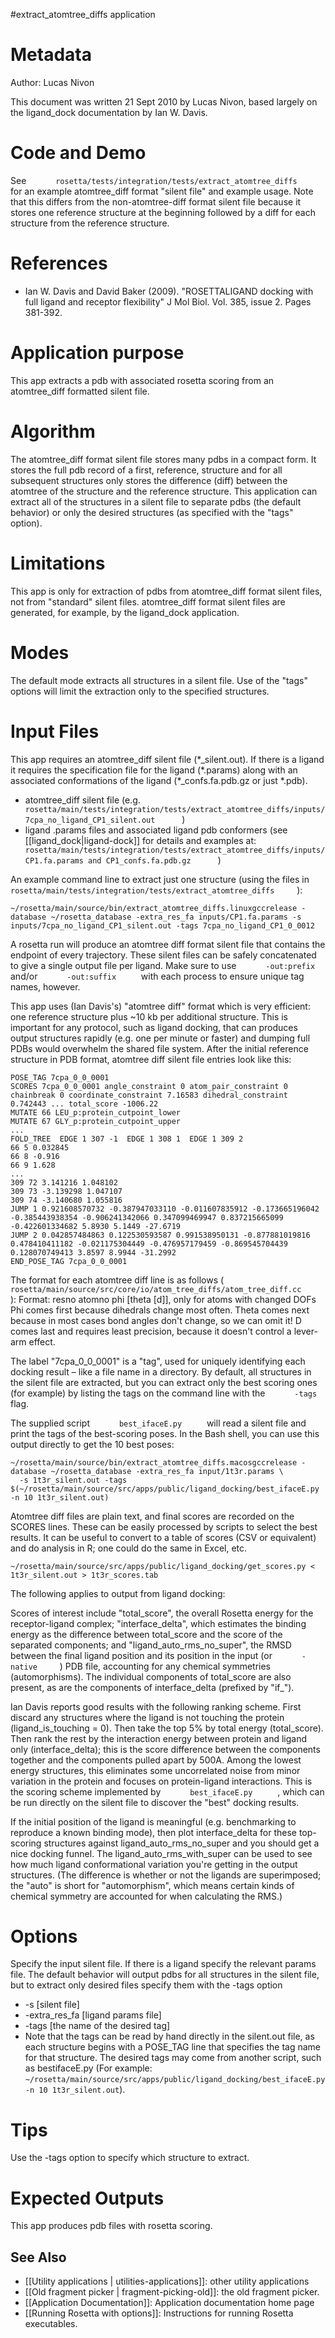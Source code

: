 #extract\_atomtree\_diffs application

Metadata
========

Author: Lucas Nivon

This document was written 21 Sept 2010 by Lucas Nivon, based largely on the ligand\_dock documentation by Ian W. Davis.

Code and Demo
=============

See `       rosetta/tests/integration/tests/extract_atomtree_diffs      ` for an example atomtree\_diff format "silent file" and example usage. Note that this differs from the non-atomtree-diff format silent file because it stores one reference structure at the beginning followed by a diff for each structure from the reference structure.

References
==========

-   Ian W. Davis and David Baker (2009). "ROSETTALIGAND docking with full ligand and receptor flexibility" J Mol Biol. Vol. 385, issue 2. Pages 381-392.

Application purpose
===========================================

This app extracts a pdb with associated rosetta scoring from an atomtree\_diff formatted silent file.

Algorithm
=========

The atomtree\_diff format silent file stores many pdbs in a compact form. It stores the full pdb record of a first, reference, structure and for all subsequent structures only stores the difference (diff) between the atomtree of the structure and the reference structure. This application can extract all of the structures in a silent file to separate pdbs (the default behavior) or only the desired structures (as specified with the "tags" option).

Limitations
===========

This app is only for extraction of pdbs from atomtree\_diff format silent files, not from "standard" silent files. atomtree\_diff format silent files are generated, for example, by the ligand\_dock application.

Modes
=====

The default mode extracts all structures in a silent file. Use of the "tags" options will limit the extraction only to the specified structures.

Input Files
===========

This app requires an atomtree\_diff silent file (\*\_silent.out). If there is a ligand it requires the specification file for the ligand (\*.params) along with an associated conformations of the ligand (\*\_confs.fa.pdb.gz or just \*.pdb).

-   atomtree\_diff silent file (e.g. `        rosetta/main/tests/integration/tests/extract_atomtree_diffs/inputs/7cpa_no_ligand_CP1_silent.out       `)
-   ligand .params files and associated ligand pdb conformers (see [[ligand_dock|ligand-dock]] for details and examples at: `        rosetta/main/tests/integration/tests/extract_atomtree_diffs/inputs/CP1.fa.params and CP1_confs.fa.pdb.gz       `)

An example command line to extract just one structure (using the files in `       rosetta/main/tests/integration/tests/extract_atomtree_diffs      `):

```
~/rosetta/main/source/bin/extract_atomtree_diffs.linuxgccrelease -database ~/rosetta_database -extra_res_fa inputs/CP1.fa.params -s inputs/7cpa_no_ligand_CP1_silent.out -tags 7cpa_no_ligand_CP1_0_0012
```

A rosetta run will produce an atomtree diff format silent file that contains the endpoint of every trajectory. These silent files can be safely concatenated to give a single output file per ligand. Make sure to use `       -out:prefix      ` and/or `       -out:suffix      ` with each process to ensure unique tag names, however.

This app uses (Ian Davis's) "atomtree diff" format which is very efficient: one reference structure plus \~10 kb per additional structure. This is important for any protocol, such as ligand docking, that can produces output structures rapidly (e.g. one per minute or faster) and dumping full PDBs would overwhelm the shared file system. After the initial reference structure in PDB format, atomtree diff silent file entries look like this:

```
POSE_TAG 7cpa_0_0_0001
SCORES 7cpa_0_0_0001 angle_constraint 0 atom_pair_constraint 0 chainbreak 0 coordinate_constraint 7.16583 dihedral_constraint 0.742443 ... total_score -1006.22
MUTATE 66 LEU_p:protein_cutpoint_lower
MUTATE 67 GLY_p:protein_cutpoint_upper
...
FOLD_TREE  EDGE 1 307 -1  EDGE 1 308 1  EDGE 1 309 2
66 5 0.032845
66 8 -0.916
66 9 1.628
...
309 72 3.141216 1.048102
309 73 -3.139298 1.047107
309 74 -3.140680 1.055816
JUMP 1 0.921608570732 -0.387947033110 -0.011607835912 -0.173665196042 -0.385443938354 -0.906241342066 0.347099469947 0.837215665099 -0.422601334682 5.8930 5.1449 -27.6719
JUMP 2 0.042857484863 0.122530593587 0.991538950131 -0.877881019816 0.478410411182 -0.021175304449 -0.476957179459 -0.869545704439 0.128070749413 3.8597 8.9944 -31.2992
END_POSE_TAG 7cpa_0_0_0001
```

The format for each atomtree diff line is as follows ( `       rosetta/main/source/src/core/io/atom_tree_diffs/atom_tree_diff.cc      `):
 Format: resno atomno phi [theta [d]], only for atoms with changed DOFs
 Phi comes first because dihedrals change most often.
 Theta comes next because in most cases bond angles don't change, so we can omit it!
 D comes last and requires least precision, because it doesn't control a lever-arm effect.

The label "7cpa\_0\_0\_0001" is a "tag", used for uniquely identifying each docking result – like a file name in a directory. By default, all structures in the silent file are extracted, but you can extract only the best scoring ones (for example) by listing the tags on the command line with the `       -tags      ` flag.

The supplied script `       best_ifaceE.py      ` will read a silent file and print the tags of the best-scoring poses. In the Bash shell, you can use this output directly to get the 10 best poses:

```
~/rosetta/main/source/bin/extract_atomtree_diffs.macosgccrelease -database ~/rosetta_database -extra_res_fa input/1t3r.params \
  -s 1t3r_silent.out -tags $(~/rosetta/main/source/src/apps/public/ligand_docking/best_ifaceE.py -n 10 1t3r_silent.out)
```

Atomtree diff files are plain text, and final scores are recorded on the SCORES lines. These can be easily processed by scripts to select the best results. It can be useful to convert to a table of scores (CSV or equivalent) and do analysis in R; one could do the same in Excel, etc.

```
~/rosetta/main/source/src/apps/public/ligand_docking/get_scores.py < 1t3r_silent.out > 1t3r_scores.tab
```

The following applies to output from ligand docking:

Scores of interest include "total\_score", the overall Rosetta energy for the receptor-ligand complex; "interface\_delta", which estimates the binding energy as the difference between total\_score and the score of the separated components; and "ligand\_auto\_rms\_no\_super", the RMSD between the final ligand position and its position in the input (or `       -native      `) PDB file, accounting for any chemical symmetries (automorphisms). The individual components of total\_score are also present, as are the components of interface\_delta (prefixed by "if\_").

Ian Davis reports good results with the following ranking scheme. First discard any structures where the ligand is not touching the protein (ligand\_is\_touching = 0). Then take the top 5% by total energy (total\_score). Then rank the rest by the interaction energy between protein and ligand only (interface\_delta); this is the score difference between the components together and the components pulled apart by 500A. Among the lowest energy structures, this eliminates some uncorrelated noise from minor variation in the protein and focuses on protein-ligand interactions. This is the scoring scheme implemented by `       best_ifaceE.py      ` , which can be run directly on the silent file to discover the "best" docking results.

If the initial position of the ligand is meaningful (e.g. benchmarking to reproduce a known binding mode), then plot interface\_delta for these top-scoring structures against ligand\_auto\_rms\_no\_super and you should get a nice docking funnel. The ligand\_auto\_rms\_with\_super can be used to see how much ligand conformational variation you're getting in the output structures. (The difference is whether or not the ligands are superimposed; the "auto" is short for "automorphism", which means certain kinds of chemical symmetry are accounted for when calculating the RMS.)

Options
=======

Specify the input silent file. If there is a ligand specify the relevant params file. The default behavior will output pdbs for all structures in the silent file, but to extract only desired files specify them with the -tags option

-   -s [silent file]
-   -extra\_res\_fa [ligand params file]
-   -tags [the name of the desired tag]
-   Note that the tags can be read by hand directly in the silent.out file, as each structure begins with a POSE\_TAG line that specifies the tag name for that structure. The desired tags may come from another script, such as bestifaceE.py (For example: `~/rosetta/main/source/src/apps/public/ligand_docking/best_ifaceE.py -n 10 1t3r_silent.out`).

Tips
====

Use the -tags option to specify which structure to extract.

Expected Outputs
================

This app produces pdb files with rosetta scoring.

## See Also

* [[Utility applications | utilities-applications]]: other utility applications
* [[Old fragment picker | fragment-picking-old]]: the old fragment picker.
* [[Application Documentation]]: Application documentation home page
* [[Running Rosetta with options]]: Instructions for running Rosetta executables.
